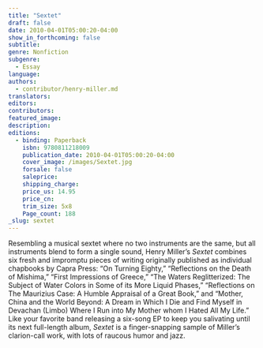 ```yaml
---
title: "Sextet"
draft: false
date: 2010-04-01T05:00:20-04:00
show_in_forthcoming: false
subtitle:
genre: Nonfiction
subgenre:
  - Essay
language:
authors:
  - contributor/henry-miller.md
translators:
editors:
contributors:
featured_image:
description:
editions:
  - binding: Paperback
    isbn: 9780811218009
    publication_date: 2010-04-01T05:00:20-04:00
    cover_image: /images/Sextet.jpg
    forsale: false
    saleprice:
    shipping_charge:
    price_us: 14.95
    price_cn:
    trim_size: 5x8
    Page_count: 188
_slug: sextet
---
```


Resembling a musical sextet where no two instruments are the same, but all instruments blend to form a single sound, Henry Miller’s _Sextet_ combines six fresh and impromptu pieces of writing originally published as individual chapbooks by Capra Press: “On Turning Eighty,” “Reflections on the Death of Mishima,” “First Impressions of Greece,” “The Waters Reglitterized: The Subject of Water Colors in Some of its More Liquid Phases,” “Reflections on The Maurizius Case: A Humble Appraisal of a Great Book,” and “Mother, China and the World Beyond: A Dream in Which I Die and Find Myself in Devachan (Limbo) Where I Run into My Mother whom I Hated All My Life.” Like your favorite band releasing a six-song EP to keep you salivating until its next full-length album, _Sextet_ is a finger-snapping sample of Miller’s clarion-call work, with lots of raucous humor and jazz.

